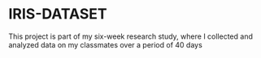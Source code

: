 # IRIS-DATASET
This project is part of my six-week research study, where I collected and analyzed data on my classmates over a period of 40 days
